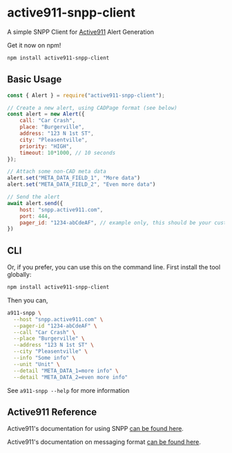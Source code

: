 # active911-snpp-client
A simple SNPP Client for [Active911](https://active911.com/) Alert Generation

Get it now on npm!
```bash
npm install active911-snpp-client
```

## Basic Usage
```js
const { Alert } = require("active911-snpp-client");

// Create a new alert, using CADPage format (see below)
const alert = new Alert({
    call: "Car Crash",
    place: "Burgerville",
    address: "123 N 1st ST",
    city: "Pleasentville",
    priority: "HIGH",
    timeout: 10*1000, // 10 seconds
});

// Attach some non-CAD meta data
alert.set("META_DATA_FIELD_1", "More data")
alert.set("META_DATA_FIELD_2", "Even more data")

// Send the alert
await alert.send({
    host: "snpp.active911.com",
    port: 444,
    pager_id: "1234-abCdeAF", // example only, this should be your custom alert email address; see below
})
```
## CLI
Or, if you prefer, you can use this on the command line. First install the tool globally:
```bash
npm install active911-snpp-client
```

Then you can,
```bash
a911-snpp \
  --host "snpp.active911.com" \
  --pager-id "1234-abCdeAF" \
  --call "Car Crash" \
  --place "Burgerville" \
  --address "123 N 1st ST" \
  --city "Pleasentville" \
  --info "Some info" \
  --unit "Unit" \
  --detail "META_DATA_1=more info" \
  --detail "META_DATA_2=even more info"
```

See `a911-snpp --help` for more information


## Active911 Reference
Active911's documentation for using SNPP [can be found here](https://active911.atlassian.net/wiki/spaces/AED/pages/259784881/Sending+call+data+to+Active911+using+SNPP).

Active911's documentation on messaging format [can be found here](https://active911.atlassian.net/wiki/spaces/AED/pages/160956457/Setting+up+Messaging+Formats).
